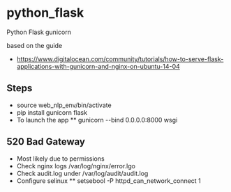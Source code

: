 # python_flask
Python Flask gunicorn


based on the guide 
* https://www.digitalocean.com/community/tutorials/how-to-serve-flask-applications-with-gunicorn-and-nginx-on-ubuntu-14-04

## Steps ##
* source web_nlp_env/bin/activate
* pip install gunicorn flask
* To launch the app
** gunicorn --bind 0.0.0.0:8000 wsgi



## 520 Bad Gateway ##
* Most likely due to permissions
* Check nginx logs /var/log/nginx/error.lgo
* Check audit.log under /var/log/audit/audit.log
* Configure selinux
** setsebool -P httpd_can_network_connect 1

